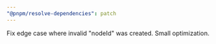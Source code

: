 ```yaml
---
"@pnpm/resolve-dependencies": patch
---
```


Fix edge case where invalid "nodeId" was created. Small optimization.
